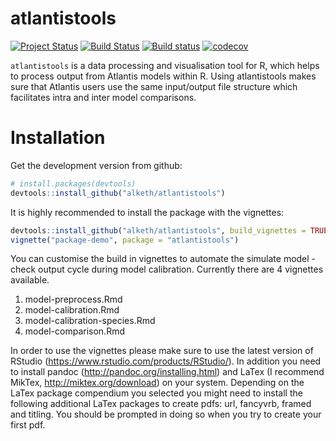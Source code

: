 <!-- README.md is generated from README.Rmd. Please edit that file -->
atlantistools
=============

[![Project Status](http://www.repostatus.org/badges/latest/active.svg)](http://www.repostatus.org/#active) [![Build Status](https://travis-ci.org/alketh/atlantistools.png?branch=master)](https://travis-ci.org/alketh/atlantistools) [![Build status](https://ci.appveyor.com/api/projects/status/github/alketh/atlantistools?branch=master&svg=true)](https://ci.appveyor.com/project/alketh/atlantistools) [![codecov](https://img.shields.io/codecov/c/github/alketh/atlantistools.svg)](https://codecov.io/github/alketh/atlantistools)

`atlantistools` is a data processing and visualisation tool for R, which helps to process output from Atlantis models within R. Using atlantistools makes sure that Atlantis users use the same input/output file structure which facilitates intra and inter model comparisons.

Installation
============

Get the development version from github:

``` r
# install.packages(devtools)
devtools::install_github("alketh/atlantistools")
```

It is highly recommended to install the package with the vignettes:

``` r
devtools::install_github("alketh/atlantistools", build_vignettes = TRUE)
vignette("package-demo", package = "atlantistools")
```

You can customise the build in vignettes to automate the simulate model - check output cycle during model calibration. Currently there are 4 vignettes available.

1.  model-preprocess.Rmd
2.  model-calibration.Rmd
3.  model-calibration-species.Rmd
4.  model-comparison.Rmd

In order to use the vignettes please make sure to use the latest version of RStudio (<https://www.rstudio.com/products/RStudio/>). In addition you need to install pandoc (<http://pandoc.org/installing.html>) and LaTex (I recommend MikTex, <http://miktex.org/download>) on your system. Depending on the LaTex package compendium you selected you might need to install the following additional LaTex packages to create pdfs: url, fancyvrb, framed and titling. You should be prompted in doing so when you try to create your first pdf.
